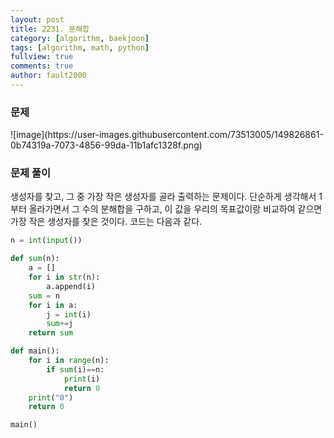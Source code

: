 ```yaml
---
layout: post
title: 2231. 분해합
category: [algorithm, baekjoon]
tags: [algorithm, math, python]
fullview: true
comments: true
author: fault2000
---
```

<h3>문제</h3>
![image](https://user-images.githubusercontent.com/73513005/149826861-0b74319a-7073-4856-99da-11b1afc1328f.png)
<h3>문제 풀이</h3>
생성자를 찾고, 그 중 가장 작은 생성자를 골라 출력하는 문제이다. 단순하게 생각해서 1부터 올라가면서 그 수의 분해합을 구하고, 이 값을 우리의 목표값이랑 비교하여 같으면 가장 작은 생성자를 찾은 것이다. 코드는 다음과 같다.

```python
n = int(input())

def sum(n):
    a = []
    for i in str(n):
        a.append(i)
    sum = n
    for i in a:
        j = int(i)
        sum+=j
    return sum

def main():
    for i in range(n):
        if sum(i)==n:
            print(i)
            return 0
    print("0")
    return 0

main()
```
